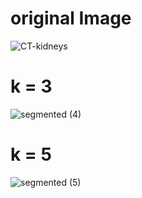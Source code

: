 # original Image

![CT-kidneys](https://user-images.githubusercontent.com/63470232/112514781-a9141b00-8dbb-11eb-9d3b-941b9c5d1313.jpeg)

# k = 3

![segmented (4)](https://user-images.githubusercontent.com/63470232/112514836-b6310a00-8dbb-11eb-9c23-29bfcdf5f511.jpg)

# k = 5

![segmented (5)](https://user-images.githubusercontent.com/63470232/112514869-c21ccc00-8dbb-11eb-9b95-1fb80cd01dad.jpg)
